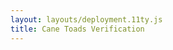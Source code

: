 ```yaml
---
layout: layouts/deployment.11ty.js
title: Cane Toads Verification
---
```


<oe-verification-grid id="verification-grid">
    <oe-verification verified="true" shortcut="Y"></oe-verification>
    <oe-verification verified="false" shortcut="N"></oe-verification>
    <oe-data-source id="data-source" slot="data-source" for="verification-grid" local></oe-data-source>
</oe-verification-grid>

<script>
const helpMessage = `
Please input your Ecosounds 'Authentication Token'.
You can find your authentication token at the bottom left corner of ecosounds.org/my_account

1. Go to ecosounds.org
2. Click on "Log In" in the menu bar
3. Log into your account using your email and password
4. Click on your username in the top-right of the menu bar
5. In the bottom left of your profile, you should see a card called 'Authentication Token'. Press the eye icon, then copy the text
6. Paste the text into this prompt and press 'Ok'
`;
let madeDecision = false;

function createUrlTransformer(authToken) {
    return (url, subject) => {
      // sometimes this dataset will have a url field, sometimes it will not
      // if it does we want to use the "url" column, if not, then we can
      // automatically derive it from the other columns
      const derivedUrl = !!url ? url : deriveUrlFromSubject(subject)
      return `${derivedUrl}&user_token=${authToken}`;
    }
}

function deriveUrlFromSubject(subject) {
  const apiRoot = "https://api.ecosounds.org";

  const audioRecordingId = subject.RecordingID;
  const startOffset = subject.Start;
  const endOffset = subject.End;

  return `${apiRoot}/audio_recordings/${audioRecordingId}/media.flac` +
         `?start_offset=${startOffset}&end_offset=${endOffset}`;
}

function setup() {
    const verificationGrid = document.getElementById("verification-grid");
    const dataSource = document.getElementById("data-source");
    let authToken = undefined;

    verificationGrid.addEventListener("decision", () => {
        madeDecision = true;
    });

    // if the user doesn't put in an authentication token or presses cancel
    // we want to keep showing them the auth token prompt
    do {
        authToken = prompt(helpMessage);
    } while (!authToken)

    // we use a url transformer to add the user_token parameter to all the
    // subject urls
    // this authentication token will NOT be added to the results output
    verificationGrid.urlTransformer = createUrlTransformer(authToken);
}

window.addEventListener("load", () => {
    setup();
});

window.addEventListener("beforeunload", (e) => {
    if (madeDecision) {
        e.preventDefault();
        e.returnValue = "";
    }
});
</script>
